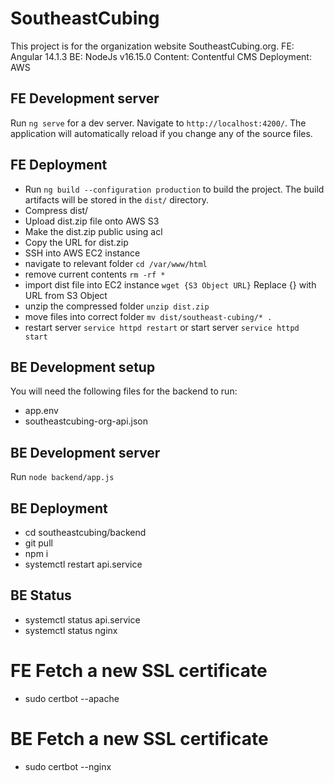 # SoutheastCubing

This project is for the organization website SoutheastCubing.org.
FE: Angular 14.1.3
BE: NodeJs v16.15.0
Content: Contentful CMS
Deployment: AWS

## FE Development server

Run `ng serve` for a dev server. Navigate to `http://localhost:4200/`. The application will automatically reload if you change any of the source files.

## FE Deployment

- Run `ng build --configuration production` to build the project. The build artifacts will be stored in the `dist/` directory.
- Compress dist/
- Upload dist.zip file onto AWS S3
- Make the dist.zip public using acl
- Copy the URL for dist.zip
- SSH into AWS EC2 instance
- navigate to relevant folder `cd /var/www/html`
- remove current contents `rm -rf *`
- import dist file into EC2 instance `wget {S3 Object URL}` Replace {} with URL from S3 Object
- unzip the compressed folder `unzip dist.zip`
- move files into correct folder `mv dist/southeast-cubing/* .`
- restart server `service httpd restart` or start server `service httpd start`

## BE Development setup
You will need the following files for the backend to run:
- app.env
- southeastcubing-org-api.json

## BE Development server
Run `node backend/app.js`

## BE Deployment
- cd southeastcubing/backend
- git pull
- npm i
- systemctl restart api.service

## BE Status
- systemctl status api.service
- systemctl status nginx

# FE Fetch a new SSL certificate
- sudo certbot --apache

# BE Fetch a new SSL certificate
- sudo certbot --nginx

